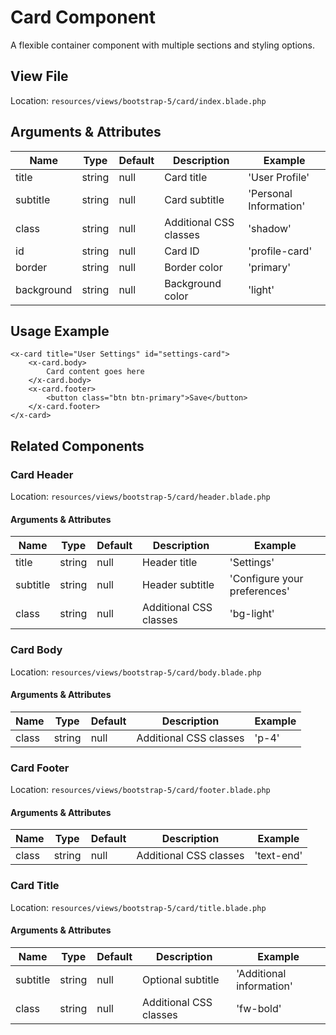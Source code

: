 # Card Component

A flexible container component with multiple sections and styling options.

## View File

Location: `resources/views/bootstrap-5/card/index.blade.php`

## Arguments & Attributes

| Name | Type | Default | Description | Example |
|------|------|---------|-------------|---------|
| title | string | null | Card title | 'User Profile' |
| subtitle | string | null | Card subtitle | 'Personal Information' |
| class | string | null | Additional CSS classes | 'shadow' |
| id | string | null | Card ID | 'profile-card' |
| border | string | null | Border color | 'primary' |
| background | string | null | Background color | 'light' |

## Usage Example

```blade
<x-card title="User Settings" id="settings-card">
    <x-card.body>
        Card content goes here
    </x-card.body>
    <x-card.footer>
        <button class="btn btn-primary">Save</button>
    </x-card.footer>
</x-card>
```

## Related Components

### Card Header

Location: `resources/views/bootstrap-5/card/header.blade.php`

#### Arguments & Attributes

| Name | Type | Default | Description | Example |
|------|------|---------|-------------|---------|
| title | string | null | Header title | 'Settings' |
| subtitle | string | null | Header subtitle | 'Configure your preferences' |
| class | string | null | Additional CSS classes | 'bg-light' |

### Card Body

Location: `resources/views/bootstrap-5/card/body.blade.php`

#### Arguments & Attributes

| Name | Type | Default | Description | Example |
|------|------|---------|-------------|---------|
| class | string | null | Additional CSS classes | 'p-4' |

### Card Footer

Location: `resources/views/bootstrap-5/card/footer.blade.php`

#### Arguments & Attributes

| Name | Type | Default | Description | Example |
|------|------|---------|-------------|---------|
| class | string | null | Additional CSS classes | 'text-end' |

### Card Title

Location: `resources/views/bootstrap-5/card/title.blade.php`

#### Arguments & Attributes

| Name | Type | Default | Description | Example |
|------|------|---------|-------------|---------|
| subtitle | string | null | Optional subtitle | 'Additional information' |
| class | string | null | Additional CSS classes | 'fw-bold' |
